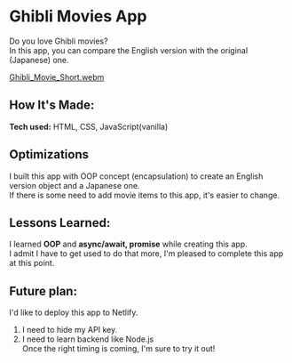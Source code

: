 # Ghibli Movies App

Do you love Ghibli movies?  
In this app, you can compare the English version with the original (Japanese) one.

[Ghibli_Movie_Short.webm](https://user-images.githubusercontent.com/95740190/202062532-6c75efde-77f1-4852-9ce0-969f099329d7.webm)


## How It's Made:

**Tech used:** HTML, CSS, JavaScript(vanilla)

## Optimizations
I built this app with OOP concept (encapsulation) to create an English version object and a Japanese one.  
If there is some need to add movie items to this app, it's easier to change.

## Lessons Learned:

I learned **OOP** and **async/await, promise** while creating this app.  
I admit I have to get used to do that more, I'm pleased to complete this app at this point.

## Future plan:

I'd like to deploy this app to Netlify.
1. I need to hide my API key.
2. I need to learn backend like Node.js  
Once the right timing is coming, I'm sure to try it out!
